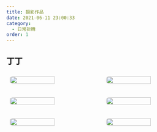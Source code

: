 ```yaml
---
title: 摄影作品
date: 2021-06-11 23:00:33
category:
  - 日常折腾
order: 1
---
```


## 丁丁

<!-- markdownlint-disable -->

<div class="image-preview">
  <img src="https://mars0run.notion.site/image/https%3A%2F%2Fs3-us-west-2.amazonaws.com%2Fsecure.notion-static.com%2F2e419e54-a89c-40ad-8d1b-c5a12dd82c62%2FUntitled.png?id=f6471d78-e4d5-42de-8a96-a851b9cf4826&table=block&spaceId=7472f6c4-ea2e-45de-b643-908ef53dae3e&width=2000&userId=&cache=v2" />
  <img src="https://mars0run.notion.site/image/https%3A%2F%2Fs3-us-west-2.amazonaws.com%2Fsecure.notion-static.com%2Ffd069322-ad08-4d20-bafb-093f9259c299%2FUntitled.png?id=5abf1225-a2bf-4cb5-8e96-6cfced367c04&table=block&spaceId=7472f6c4-ea2e-45de-b643-908ef53dae3e&width=2000&userId=&cache=v2" />
</div>
<br>
<div class="image-preview">
  <img src="https://mars0run.notion.site/image/https%3A%2F%2Fs3-us-west-2.amazonaws.com%2Fsecure.notion-static.com%2F2acad466-cc41-4f56-ab9f-7d057491f28d%2FUntitled.png?id=07957ea9-0236-4bd0-86ef-3fcb8979a0fb&table=block&spaceId=7472f6c4-ea2e-45de-b643-908ef53dae3e&width=1960&userId=&cache=v2" />
  <img src="https://mars0run.notion.site/image/https%3A%2F%2Fs3-us-west-2.amazonaws.com%2Fsecure.notion-static.com%2Feb80ce03-c0ee-4f60-9564-8d2acb208076%2FUntitled.png?id=d59e5491-4c72-4fd8-949f-11005c878598&table=block&spaceId=7472f6c4-ea2e-45de-b643-908ef53dae3e&width=1960&userId=&cache=v2" />
</div>
<br>
<div class="image-preview">
  <img src="https://mars0run.notion.site/image/https%3A%2F%2Fs3-us-west-2.amazonaws.com%2Fsecure.notion-static.com%2Fa65a9deb-55fe-4af9-ac88-922e2ef5be20%2FUntitled.png?id=5654f382-e1a5-46a8-8c42-f96bcd8a1a0c&table=block&spaceId=7472f6c4-ea2e-45de-b643-908ef53dae3e&width=2000&userId=&cache=v2" />
  <img src="https://mars0run.notion.site/image/https%3A%2F%2Fs3-us-west-2.amazonaws.com%2Fsecure.notion-static.com%2F52c0ae9b-98e9-45da-b573-ac35643f398d%2FUntitled.png?id=308add7d-4208-4862-999d-b63dcf274f14&table=block&spaceId=7472f6c4-ea2e-45de-b643-908ef53dae3e&width=2000&userId=&cache=v2" />
</div>

<style>
  .image-preview {
    display: flex;
    justify-content: space-evenly;
    align-items: center;
    flex-wrap: wrap;
  }

  .image-preview > img {
     box-sizing: border-box;
     width: 50% !important;
     padding: 9px;
     border-radius: 16px;
  }

  @media (max-width: 719px){
    .image-preview > img {
      width: 50% !important;
    }
  }

  @media (max-width: 419px){
    .image-preview > img {
      width: 100% !important;
    }
  }
</style>

<!-- markdownlint-restore -->